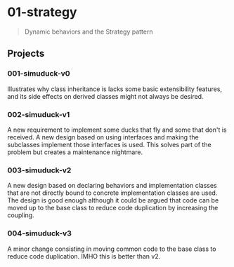 # 01-strategy
> Dynamic behaviors and the Strategy pattern

## Projects

### 001-simuduck-v0
Illustrates why class inheritance is lacks some basic extensibility features, and its side effects on derived classes might not always be desired.

### 002-simuduck-v1
A new requirement to implement some ducks that fly and some that don't is received. A new design based on using interfaces and making the subclasses implement those interfaces is used. This solves part of the problem but creates a maintenance nightmare.

### 003-simuduck-v2
A new design based on declaring behaviors and implementation classes that are not directly bound to concrete implementation classes are used. The design is good enough although it could be argued that code can be moved up to the base class to reduce code duplication by increasing the coupling. 

### 004-simuduck-v3
A minor change consisting in moving common code to the base class to reduce code duplication. IMHO this is better than v2. 